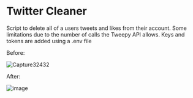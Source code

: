# Twitter Cleaner

Script to delete all of a users tweets and likes from their account.
Some limitations due to the number of calls the Tweepy API allows. 
Keys and tokens are added using a .env file

Before:


![Capture32432](https://user-images.githubusercontent.com/77083766/171527020-387ba3dd-81db-4ae8-b4e5-7cd0b692980c.PNG)


After:


![image](https://user-images.githubusercontent.com/77083766/171527077-4a18aac3-d5f4-4329-aa42-7946b0cbf379.png)
